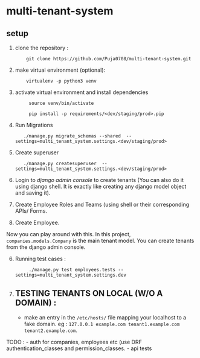 # multi-tenant-system

## setup

1. clone the repository :
    ```
        git clone https://github.com/Puja0708/multi-tenant-system.git
    ```

2.  make virtual environment (optional):
    ```
        virtualenv -p python3 venv

    ```

3. activate virtual environment and install dependencies
   ```
        source venv/bin/activate

        pip install -p requirements/<dev/staging/prod>.pip
   ```

4. Run Migrations
     ```
        ./manage.py migrate_schemas --shared  --settings=multi_tenant_system.settings.<dev/staging/prod>
     ```

5. Create superuser
     ```
        ./manage.py createsuperuser  --settings=multi_tenant_system.settings.<dev/staging/prod>
     ```

6. Login to *django admin console* to create tenants (You can also do it using django shell. It is exactly like creating any django model object and saving it).

7. Create Employee Roles and Teams (using shell or their corresponding APIs/ Forms.

8. Create Employee.  


Now you can play around with this. In this project, `companies.models.Company` is the main tenant model.
You can create tenants from the django admin console.

6. Running test cases :
    ```
         ./manage.py test employees.tests --settings=multi_tenant_system.settings.dev
    ```


7. ## TESTING TENANTS ON LOCAL (W/O A DOMAIN) :
    - make an entry in the `/etc/hosts/` file mapping your localhost to a fake domain.
        eg : `127.0.0.1 example.com tenant1.example.com tenant2.example.com`.


TODO :
    - auth for companies, employees etc (use DRF authentication_classes and permission_classes.
    - api tests
